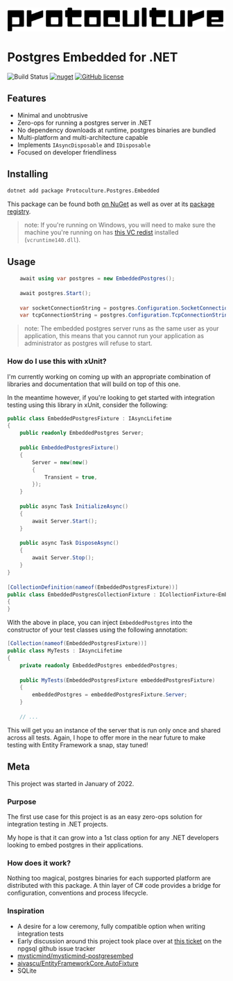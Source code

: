 ![protoculture](protoculture.png)
# Postgres Embedded for .NET

![Build Status](https://github.com/atrauzzi/protoculture-dotnet-postgres/actions/workflows/publish.yml/badge.svg)
[![nuget](https://img.shields.io/nuget/v/Protoculture.Postgres.Embedded)](https://www.nuget.org/packages/Protoculture.Postgres.Embedded)
[![GitHub license](https://img.shields.io/github/license/atrauzzi/protoculture-dotnet-postgres)](https://github.com/atrauzzi/protoculture-dotnet-postgres/blob/main/LICENSE.txt)

## Features

  - Minimal and unobtrusive
  - Zero-ops for running a postgres server in .NET 
  - No dependency downloads at runtime, postgres binaries are bundled
  - Multi-platform and multi-architecture capable
  - Implements `IAsyncDisposable` and `IDisposable`
  - Focused on developer friendliness

## Installing

```bash
dotnet add package Protoculture.Postgres.Embedded
```

This package can be found both [on NuGet](https://www.nuget.org/packages/Protoculture.Postgres.Embedded) as well as over at its [package registry](https://github.com/atrauzzi/protoculture-dotnet-postgres/packages).

> note: If you're running on Windows, you will need to make sure the machine you're running on has [this VC redist](https://aka.ms/vs/17/release/vc_redist.x64.exe) installed (`vcruntime140.dll`).

## Usage

```c#
    await using var postgres = new EmbeddedPostgres();
    
    await postgres.Start();
    
    var socketConnectionString = postgres.Configuration.SocketConnectionString;
    var tcpConnectionString = postgres.Configuration.TcpConnectionString;
```

> note: The embedded postgres server runs as the same user as your application, this means that you cannot run your application as administrator as postgres will refuse to start.

### How do I use this with xUnit?

I'm currently working on coming up with an appropriate combination of libraries and documentation that will build on top of this one.

In the meantime however, if you're looking to get started with integration testing using this library in xUnit, consider the following:

```c#
public class EmbeddedPostgresFixture : IAsyncLifetime
{
    public readonly EmbeddedPostgres Server;

    public EmbeddedPostgresFixture()
    {
        Server = new(new()
        {
            Transient = true,
        });
    }

    public async Task InitializeAsync()
    {
        await Server.Start();
    }

    public async Task DisposeAsync()
    {
        await Server.Stop();
    }
}

[CollectionDefinition(nameof(EmbeddedPostgresFixture))]
public class EmbeddedPostgresCollectionFixture : ICollectionFixture<EmbeddedPostgresFixture>
{
}
```

With the above in place, you can inject `EmbeddedPostgres` into the constructor of your test classes using the following annotation:

```c#
[Collection(nameof(EmbeddedPostgresFixture))]
public class MyTests : IAsyncLifetime
{
    private readonly EmbeddedPostgres embeddedPostgres;

    public MyTests(EmbeddedPostgresFixture embeddedPostgresFixture)
    {
        embeddedPostgres = embeddedPostgresFixture.Server;
    }

    // ...
```

This will get you an instance of the server that is run only once and shared across all tests. Again, I hope to offer more in the near future to make testing with Entity Framework a snap, stay tuned!

## Meta

This project was started in January of 2022. 

### Purpose

The first use case for this project is as an easy zero-ops solution for integration testing in .NET projects. 

My hope is that it can grow into a 1st class option for any .NET developers looking to embed postgres in their applications.

### How does it work?
Nothing too magical, postgres binaries for each supported platform are distributed with this package. A thin layer of C# code provides a bridge for configuration, conventions and process lifecycle.

### Inspiration

 - A desire for a low ceremony, fully compatible option when writing integration tests
 - Early discussion around this project took place over at [this ticket](https://github.com/npgsql/npgsql/issues/4266) on the npgsql github issue tracker
 - [mysticmind/mysticmind-postgresembed](https://github.com/mysticmind/mysticmind-postgresembed/issues/10)
 - [aivascu/EntityFrameworkCore.AutoFixture](https://github.com/aivascu/EntityFrameworkCore.AutoFixture/issues/101)
 - SQLite

